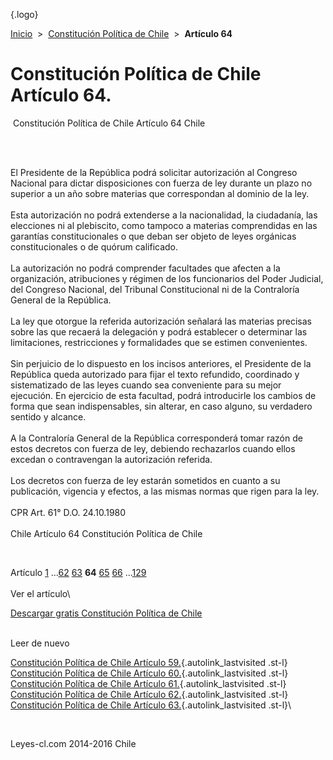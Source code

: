 <div class="wrapper">

[](/index.htm){.logo}
<div class="breadcrumbs">

[Inicio](/index.htm)  &gt;  [Constitución Política de
Chile](/constitucion_politica_de_chile.htm "Constitución Política de Chile")
 &gt;  **Artículo 64**

</div>

<div class="middle">

<div class="container">

Constitución Política de Chile\
Artículo 64.
===============================

<div id="goser">

</div>

﻿
Constitución Política de Chile Artículo 64 Chile

\
﻿
<div id="squareAds">

</div>

<div id="statya">

El Presidente de la República podrá solicitar autorización al Congreso
Nacional para dictar disposiciones con fuerza de ley durante un plazo no
superior a un año sobre materias que correspondan al dominio de la ley.\
\
Esta autorización no podrá extenderse a la nacionalidad, la ciudadanía,
las elecciones ni al plebiscito, como tampoco a materias comprendidas en
las garantías constitucionales o que deban ser objeto de leyes orgánicas
constitucionales o de quórum calificado.\
\
La autorización no podrá comprender facultades que afecten a la
organización, atribuciones y régimen de los funcionarios del Poder
Judicial, del Congreso Nacional, del Tribunal Constitucional ni de la
Contraloría General de la República.\
\
La ley que otorgue la referida autorización señalará las materias
precisas sobre las que recaerá la delegación y podrá establecer o
determinar las limitaciones, restricciones y formalidades que se estimen
convenientes.\
\
Sin perjuicio de lo dispuesto en los incisos anteriores, el Presidente
de la República queda autorizado para fijar el texto refundido,
coordinado y sistematizado de las leyes cuando sea conveniente para su
mejor ejecución. En ejercicio de esta facultad, podrá introducirle los
cambios de forma que sean indispensables, sin alterar, en caso alguno,
su verdadero sentido y alcance.\
\
A la Contraloría General de la República corresponderá tomar razón de
estos decretos con fuerza de ley, debiendo rechazarlos cuando ellos
excedan o contravengan la autorización referida.\
\
Los decretos con fuerza de ley estarán sometidos en cuanto a su
publicación, vigencia y efectos, a las mismas normas que rigen para la
ley.\
\
CPR Art. 61° D.O. 24.10.1980\
\
Chile Artículo 64 Constitución Política de Chile

</div>

﻿
<div id="ads1">

</div>

<div class="breadstat">

Artículo
[1](/constitucion_politica_de_chile/1.htm) ...[62](/constitucion_politica_de_chile/62.htm) [63](/constitucion_politica_de_chile/63.htm) **64** [65](/constitucion_politica_de_chile/65.htm) [66](/constitucion_politica_de_chile/66.htm) ...[129](/constitucion_politica_de_chile/129.htm) \
\
Ver el artículo\

</div>

[Descargar gratis Constitución Política de
Chile](/constitucion_politica_de_chile/download.htm "Descargar gratis Constitución Política de Chile")
﻿
<div style="clear: left">

</div>

\
Leer de nuevo

[Constitución Política de Chile Artículo
59.](/constitucion_politica_de_chile/59.htm){.autolink_lastvisited
.st-l} [Constitución Política de Chile Artículo
60.](/constitucion_politica_de_chile/60.htm){.autolink_lastvisited
.st-l} [Constitución Política de Chile Artículo
61.](/constitucion_politica_de_chile/61.htm){.autolink_lastvisited
.st-l} [Constitución Política de Chile Artículo
62.](/constitucion_politica_de_chile/62.htm){.autolink_lastvisited
.st-l} [Constitución Política de Chile Artículo
63.](/constitucion_politica_de_chile/63.htm){.autolink_lastvisited
.st-l}\

</div>

﻿
<div id="LeftAds">

</div>

</div>

Leyes-cl.com 2014-2016 Chile

</div>
